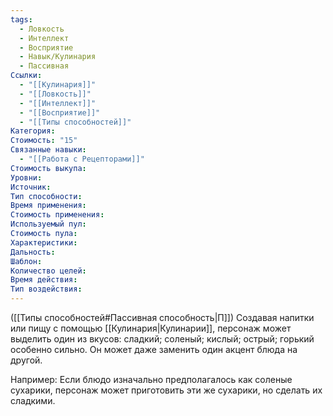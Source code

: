 ```yaml
---
tags:
  - Ловкость
  - Интеллект
  - Восприятие
  - Навык/Кулинария
  - Пассивная
Ссылки:
  - "[[Кулинария]]"
  - "[[Ловкость]]"
  - "[[Интеллект]]"
  - "[[Восприятие]]"
  - "[[Типы способностей]]"
Категория: 
Стоимость: "15"
Связанные навыки:
  - "[[Работа с Рецепторами]]"
Стоимость выкупа:
Уровни:
Источник:
Тип способности:
Время применения:
Стоимость применения:
Используемый пул:
Стоимость пула:
Характеристики:
Дальность:
Шаблон:
Количество целей:
Время действия:
Тип воздействия:
---
```

([[Типы способностей#Пассивная способность|П]]) Создавая напитки или пищу с помощью [[Кулинария|Кулинарии]], персонаж может выделить один из вкусов: сладкий; соленый; кислый; острый; горький особенно сильно. Он может даже заменить один акцент блюда на другой. 

Например: Если блюдо изначально предполагалось как соленые сухарики, персонаж может приготовить эти же сухарики, но сделать их сладкими. 